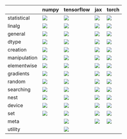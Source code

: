 |              | numpy                                                                                                                                              | tensorflow                                                                                                                                         | jax                                                                                                                                                | torch                                                                                                                                              |
|:-------------|:---------------------------------------------------------------------------------------------------------------------------------------------------|:---------------------------------------------------------------------------------------------------------------------------------------------------|:---------------------------------------------------------------------------------------------------------------------------------------------------|:---------------------------------------------------------------------------------------------------------------------------------------------------|
| statistical  | <a href="Functional API/Core/statistical.md" rel="noopener noreferrer" target="_blank"><img src=https://img.shields.io/badge/-success-success></a> | <a href="Functional API/Core/statistical.md" rel="noopener noreferrer" target="_blank"><img src=https://img.shields.io/badge/-success-success></a> | <a href="Functional API/Core/statistical.md" rel="noopener noreferrer" target="_blank"><img src=https://img.shields.io/badge/-success-success></a> | <a href="Functional API/Core/statistical.md" rel="noopener noreferrer" target="_blank"><img src=https://img.shields.io/badge/-success-success></a> |
| linalg       | <a href="Functional API/Core/linalg.md" rel="noopener noreferrer" target="_blank"><img src=https://img.shields.io/badge/-failure-red></a>          | <a href="Functional API/Core/linalg.md" rel="noopener noreferrer" target="_blank"><img src=https://img.shields.io/badge/-failure-red></a>          | <a href="Functional API/Core/linalg.md" rel="noopener noreferrer" target="_blank"><img src=https://img.shields.io/badge/-failure-red></a>          | <a href="Functional API/Core/linalg.md" rel="noopener noreferrer" target="_blank"><img src=https://img.shields.io/badge/-failure-red></a>          |
| general      | <a href="Functional API/Core/general.md" rel="noopener noreferrer" target="_blank"><img src=https://img.shields.io/badge/-failure-red></a>         | <a href="Functional API/Core/general.md" rel="noopener noreferrer" target="_blank"><img src=https://img.shields.io/badge/-failure-red></a>         | <a href="Functional API/Core/general.md" rel="noopener noreferrer" target="_blank"><img src=https://img.shields.io/badge/-failure-red></a>         | <a href="Functional API/Core/general.md" rel="noopener noreferrer" target="_blank"><img src=https://img.shields.io/badge/-failure-red></a>         |
| dtype        | <a href="Functional API/Core/dtype.md" rel="noopener noreferrer" target="_blank"><img src=https://img.shields.io/badge/-failure-red></a>           | <a href="Functional API/Core/dtype.md" rel="noopener noreferrer" target="_blank"><img src=https://img.shields.io/badge/-failure-red></a>           | <a href="Functional API/Core/dtype.md" rel="noopener noreferrer" target="_blank"><img src=https://img.shields.io/badge/-failure-red></a>           | <a href="Functional API/Core/dtype.md" rel="noopener noreferrer" target="_blank"><img src=https://img.shields.io/badge/-failure-red></a>           |
| creation     | <a href="Functional API/Core/creation.md" rel="noopener noreferrer" target="_blank"><img src=https://img.shields.io/badge/-failure-red></a>        | <a href="Functional API/Core/creation.md" rel="noopener noreferrer" target="_blank"><img src=https://img.shields.io/badge/-failure-red></a>        | <a href="Functional API/Core/creation.md" rel="noopener noreferrer" target="_blank"><img src=https://img.shields.io/badge/-failure-red></a>        | <a href="Functional API/Core/creation.md" rel="noopener noreferrer" target="_blank"><img src=https://img.shields.io/badge/-failure-red></a>        |
| manipulation | <a href="Functional API/Core/manipulation.md" rel="noopener noreferrer" target="_blank"><img src=https://img.shields.io/badge/-failure-red></a>    | <a href="Functional API/Core/manipulation.md" rel="noopener noreferrer" target="_blank"><img src=https://img.shields.io/badge/-failure-red></a>    | <a href="Functional API/Core/manipulation.md" rel="noopener noreferrer" target="_blank"><img src=https://img.shields.io/badge/-failure-red></a>    | <a href="Functional API/Core/manipulation.md" rel="noopener noreferrer" target="_blank"><img src=https://img.shields.io/badge/-failure-red></a>    |
| elementwise  | <a href="Functional API/Core/elementwise.md" rel="noopener noreferrer" target="_blank"><img src=https://img.shields.io/badge/-failure-red></a>     | <a href="Functional API/Core/elementwise.md" rel="noopener noreferrer" target="_blank"><img src=https://img.shields.io/badge/-success-success></a> | <a href="Functional API/Core/elementwise.md" rel="noopener noreferrer" target="_blank"><img src=https://img.shields.io/badge/-failure-red></a>     | <a href="Functional API/Core/elementwise.md" rel="noopener noreferrer" target="_blank"><img src=https://img.shields.io/badge/-success-success></a> |
| gradients    | <a href="Functional API/Core/gradients.md" rel="noopener noreferrer" target="_blank"><img src=https://img.shields.io/badge/-failure-red></a>       | <a href="Functional API/Core/gradients.md" rel="noopener noreferrer" target="_blank"><img src=https://img.shields.io/badge/-success-success></a>   | <a href="Functional API/Core/gradients.md" rel="noopener noreferrer" target="_blank"><img src=https://img.shields.io/badge/-failure-red></a>       | <a href="Functional API/Core/gradients.md" rel="noopener noreferrer" target="_blank"><img src=https://img.shields.io/badge/-success-success></a>   |
| random       | <a href="Functional API/Core/random.md" rel="noopener noreferrer" target="_blank"><img src=https://img.shields.io/badge/-success-success></a>      | <a href="Functional API/Core/random.md" rel="noopener noreferrer" target="_blank"><img src=https://img.shields.io/badge/-success-success></a>      | <a href="Functional API/Core/random.md" rel="noopener noreferrer" target="_blank"><img src=https://img.shields.io/badge/-failure-red></a>          | <a href="Functional API/Core/random.md" rel="noopener noreferrer" target="_blank"><img src=https://img.shields.io/badge/-success-success></a>      |
| searching    | <a href="Functional API/Core/searching.md" rel="noopener noreferrer" target="_blank"><img src=https://img.shields.io/badge/-failure-red></a>       | <a href="Functional API/Core/searching.md" rel="noopener noreferrer" target="_blank"><img src=https://img.shields.io/badge/-failure-red></a>       | <a href="Functional API/Core/searching.md" rel="noopener noreferrer" target="_blank"><img src=https://img.shields.io/badge/-failure-red></a>       | <a href="Functional API/Core/searching.md" rel="noopener noreferrer" target="_blank"><img src=https://img.shields.io/badge/-failure-red></a>       |
| nest         | <a href="Functional API/Core/nest.md" rel="noopener noreferrer" target="_blank"><img src=https://img.shields.io/badge/-failure-red></a>            | <a href="Functional API/Core/nest.md" rel="noopener noreferrer" target="_blank"><img src=https://img.shields.io/badge/-failure-red></a>            | <a href="Functional API/Core/nest.md" rel="noopener noreferrer" target="_blank"><img src=https://img.shields.io/badge/-success-success></a>        | <a href="Functional API/Core/nest.md" rel="noopener noreferrer" target="_blank"><img src=https://img.shields.io/badge/-failure-red></a>            |
| device       | <a href="Functional API/Core/device.md" rel="noopener noreferrer" target="_blank"><img src=https://img.shields.io/badge/-failure-red></a>          | <a href="Functional API/Core/device.md" rel="noopener noreferrer" target="_blank"><img src=https://img.shields.io/badge/-success-success></a>      | <a href="Functional API/Core/device.md" rel="noopener noreferrer" target="_blank"><img src=https://img.shields.io/badge/-success-success></a>      | <a href="Functional API/Core/device.md" rel="noopener noreferrer" target="_blank"><img src=https://img.shields.io/badge/-failure-red></a>          |
| set          | <a href="Functional API/Core/set.md" rel="noopener noreferrer" target="_blank"><img src=https://img.shields.io/badge/-failure-red></a>             | <a href="Functional API/Core/set.md" rel="noopener noreferrer" target="_blank"><img src=https://img.shields.io/badge/-failure-red></a>             | <a href="Functional API/Core/set.md" rel="noopener noreferrer" target="_blank"><img src=https://img.shields.io/badge/-failure-red></a>             | <a href="Functional API/Core/set.md" rel="noopener noreferrer" target="_blank"><img src=https://img.shields.io/badge/-failure-red></a>             |
| meta         |                                                                                                                                                    | <a href="Functional API/Core/meta.md" rel="noopener noreferrer" target="_blank"><img src=https://img.shields.io/badge/-success-success></a>        | <a href="Functional API/Core/meta.md" rel="noopener noreferrer" target="_blank"><img src=https://img.shields.io/badge/-success-success></a>        | <a href="Functional API/Core/meta.md" rel="noopener noreferrer" target="_blank"><img src=https://img.shields.io/badge/-success-success></a>        |
| utility      |                                                                                                                                                    | <a href="Functional API/Core/utility.md" rel="noopener noreferrer" target="_blank"><img src=https://img.shields.io/badge/-success-success></a>     |                                                                                                                                                    |                                                                                                                                                    |